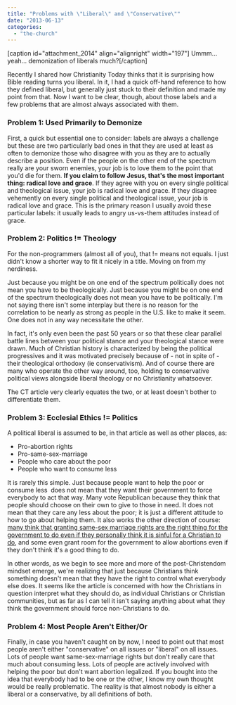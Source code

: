 ```yaml
---
title: "Problems with \"Liberal\" and \"Conservative\""
date: "2013-06-13"
categories: 
  - "the-church"
---
```


\[caption id="attachment\_2014" align="alignright" width="197"\][](http://www.anabaptistredux.com/wp-content/uploads/2013/06/Demonization-of-Liberals.jpg) Ummm... yeah... demonization of liberals much?\[/caption\]

Recently I shared how Christianity Today thinks that it is surprising how Bible reading turns you liberal. In it, I had a quick off-hand reference to how they defined liberal, but generally just stuck to their definition and made my point from that. Now I want to be clear, though, about those labels and a few problems that are almost always associated with them.

### Problem 1: Used Primarily to Demonize

First, a quick but essential one to consider: labels are always a challenge but these are two particularly bad ones in that they are used at least as often to demonize those who disagree with you as they are to actually describe a position. Even if the people on the other end of the spectrum really are your sworn enemies, your job is to love them to the point that you'd die for them. **If you claim to follow Jesus, that's the most important thing: radical love and grace**. If they agree with you on every single political and theological issue, your job is radical love and grace. If they disagree vehemently on every single political and theological issue, your job is radical love and grace. This is the primary reason I usually avoid these particular labels: it usually leads to angry us-vs-them attitudes instead of grace. <!--more-->

### Problem 2: Politics != Theology

For the non-programmers (almost all of you), that != means not equals. I just didn't know a shorter way to fit it nicely in a title. Moving on from my nerdiness.

Just because you might be on one end of the spectrum politically does not mean you have to be theologically. Just because you might be on one end of the spectrum theologically does not mean you have to be politically. I'm not saying there isn't some interplay but there is no reason for the correlation to be nearly as strong as people in the U.S. like to make it seem. One does not in any way necessitate the other.

In fact, it's only even been the past 50 years or so that these clear parallel battle lines between your political stance and your theological stance were drawn. Much of Christian history is characterized by being the political progressives and it was motivated precisely because of - not in spite of - their theological orthodoxy (ie conservativism). And of course there are many who operate the other way around, too, holding to conservative political views alongside liberal theology or no Christianity whatsoever.

The CT article very clearly equates the two, or at least doesn't bother to differentiate them.

### Problem 3: Ecclesial Ethics != Politics

A political liberal is assumed to be, in that article as well as other places, as:

- Pro-abortion rights
- Pro-same-sex-marriage
- People who care about the poor
- People who want to consume less

It is rarely this simple. Just because people want to help the poor or consume less  does not mean that they want their government to force everybody to act that way. Many vote Republican because they think that people should choose on their own to give to those in need. It does not mean that they care any less about the poor; it is just a different attitude to how to go about helping them. It also works the other direction of course: [many think that granting same-sex marriage rights are the right thing for the government to do even if they personally think it is sinful for a Christian to do](http://anabaptistredux.com/the-case-for-gay-rights-even-if-you-think-it-is-sinful/ "The Case for Gay Rights (Even If You Think It Is Sinful)"), and some even grant room for the government to allow abortions even if they don't think it's a good thing to do.

In other words, as we begin to see more and more of the post-Christendom mindset emerge, we're realizing that just because Christians think something doesn't mean that they have the right to control what everybody else does. It seems like the article is concerned with how the Christians in question interpret what they should do, as individual Christians or Christian communities, but as far as I can tell it isn't saying anything about what they think the government should force non-Christians to do.

### Problem 4: Most People Aren't Either/Or

Finally, in case you haven't caught on by now, I need to point out that most people aren't either "conservative" on all issues or "liberal" on all issues. Lots of people want same-sex-marriage rights but don't really care that much about consuming less. Lots of people are actively involved with helping the poor but don't want abortion legalized. If you bought into the idea that everybody had to be one or the other, I know my own thought would be really problematic. The reality is that almost nobody is either a liberal or a conservative, by all definitions of both.
